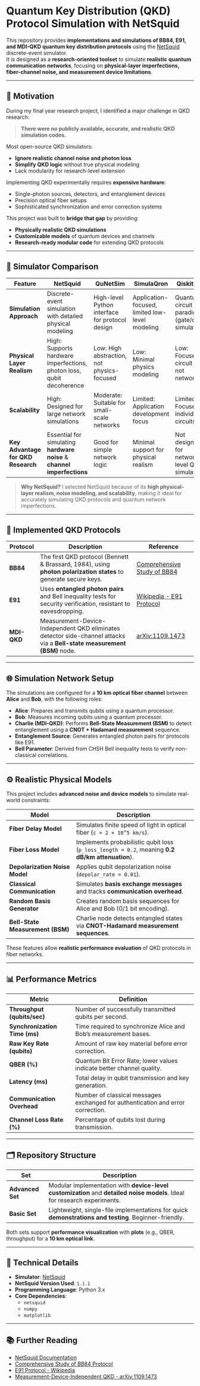 # Quantum Key Distribution (QKD) Protocol Simulation with NetSquid

This repository provides **implementations and simulations of BB84, E91, and MDI-QKD quantum key distribution protocols** using the [NetSquid](https://netsquid.org/) discrete-event simulator.  
It is designed as a **research-oriented toolset** to simulate **realistic quantum communication networks**, focusing on **physical-layer imperfections, fiber-channel noise, and measurement device limitations**.  

---

## 🎯 Motivation

During my final year research project, I identified a major challenge in QKD research:  
> **There were no publicly available, accurate, and realistic QKD simulation codes.**  

Most open-source QKD simulators:  
- **Ignore realistic channel noise and photon loss**  
- **Simplify QKD logic** without true physical modeling  
- Lack modularity for research-level extension  

Implementing QKD experimentally requires **expensive hardware**:
- Single-photon sources, detectors, and entanglement devices  
- Precision optical fiber setups  
- Sophisticated synchronization and error correction systems  

This project was built to **bridge that gap** by providing:  
- **Physically realistic QKD simulations**  
- **Customizable models** of quantum devices and channels  
- **Research-ready modular code** for extending QKD protocols  

---

## 🔬 Simulator Comparison

| Feature                               | NetSquid                                                                                   | QuNetSim                                                | SimulaQron                                         | Qiskit/Cirq                                          |
|--------------------------------------|-------------------------------------------------------------------------------------------|--------------------------------------------------------|--------------------------------------------------|------------------------------------------------------|
| **Simulation Approach**              | Discrete-event simulation with detailed physical modeling                                  | High-level Python interface for protocol design         | Application-focused, limited low-level modeling  | Quantum circuit paradigm (gate/circuit simulation)   |
| **Physical Layer Realism**           | High: Supports hardware imperfections, photon loss, qubit decoherence                     | Low: High abstraction, not physics-focused             | Low: Minimal physics modeling                     | Low: Focused on circuit logic, not networks         |
| **Scalability**                      | High: Designed for large network simulations                                              | Moderate: Suitable for small-scale networks            | Limited: Application development focus            | Limited: Focused on individual circuits             |
| **Key Advantage for QKD Research**   | Essential for simulating **hardware noise** & **channel imperfections**                  | Good for simple network logic                          | Minimal support for physical realism             | Not designed for network-level QKD simulations      |

> **Why NetSquid?** I selected NetSquid because of its **high physical-layer realism, noise modeling, and scalability**, making it ideal for accurately simulating QKD protocols and quantum network imperfections.

---

## 🧩 Implemented QKD Protocols

| Protocol | Description | Reference |
|----------|-------------|-----------|
| **BB84** | The first QKD protocol (Bennett & Brassard, 1984), using **photon polarization states** to generate secure keys. | [Comprehensive Study of BB84](https://www.researchgate.net/publication/370040044_Comprehensive_Study_of_BB84_A_Quantum_Key_Distribution_Protocol) |
| **E91**  | Uses **entangled photon pairs** and Bell inequality tests for security verification, resistant to eavesdropping. | [Wikipedia - E91 Protocol](https://en.wikipedia.org/wiki/Quantum_key_distribution#E91_protocol:_Artur_Ekert_.281991.29) |
| **MDI-QKD** | Measurement-Device-Independent QKD eliminates detector side-channel attacks via a **Bell-state measurement (BSM)** node. | [arXiv:1109.1473](https://arxiv.org/abs/1109.1473) |

---

## 🌐 Simulation Network Setup

The simulations are configured for a **10 km optical fiber channel** between **Alice** and **Bob**, with the following roles:

- **Alice**: Prepares and transmits qubits using a quantum processor.  
- **Bob**: Measures incoming qubits using a quantum processor.  
- **Charlie (MDI-QKD)**: Performs **Bell-State Measurement (BSM)** to detect entanglement using a **CNOT + Hadamard measurement** sequence.  
- **Entanglement Source**: Generates entangled photon pairs for protocols like E91.  
- **Bell Parameter**: Derived from CHSH Bell inequality tests to verify non-classical correlations.  

---

## ⚙️ Realistic Physical Models

This project includes **advanced noise and device models** to simulate real-world constraints:

| Model                              | Description |
|-----------------------------------|-------------|
| **Fiber Delay Model**             | Simulates finite speed of light in optical fiber (`c = 2 × 10^5 km/s`). |
| **Fiber Loss Model**              | Implements probabilistic qubit loss (`p_loss_length = 0.2`, meaning **0.2 dB/km attenuation**). |
| **Depolarization Noise Model**    | Applies qubit depolarization noise (`depolar_rate = 0.01`). |
| **Classical Communication**       | Simulates **basis exchange messages** and tracks **communication overhead**. |
| **Random Basis Generator**        | Creates random basis sequences for Alice and Bob (0/1 bit encoding). |
| **Bell-State Measurement (BSM)**  | Charlie node detects entangled states via **CNOT-Hadamard measurement sequences**. |

These features allow **realistic performance evaluation** of QKD protocols in fiber networks.

---

## 📊 Performance Metrics

| Metric                        | Definition |
|-------------------------------|-----------|
| **Throughput (qubits/sec)**  | Number of successfully transmitted qubits per second. |
| **Synchronization Time (ms)**| Time required to synchronize Alice and Bob’s measurement bases. |
| **Raw Key Rate (qubits)**    | Amount of raw key material before error correction. |
| **QBER (%)**                 | Quantum Bit Error Rate; lower values indicate better channel quality. |
| **Latency (ms)**             | Total delay in qubit transmission and key generation. |
| **Communication Overhead**   | Number of classical messages exchanged for authentication and error correction. |
| **Channel Loss Rate (%)**    | Percentage of qubits lost during transmission. |

---

## 🗂 Repository Structure

| Set                  | Description |
|----------------------|------------|
| **Advanced Set**     | Modular implementation with **device-level customization** and **detailed noise models**. Ideal for research experiments. |
| **Basic Set**        | Lightweight, single-file implementations for quick **demonstrations and testing**. Beginner-friendly. |

Both sets support **performance visualization** with **plots** (e.g., QBER, throughput) for a **10 km optical link**.

---

## 🔧 Technical Details

- **Simulator**: [NetSquid](https://netsquid.org/)  
- **NetSquid Version Used**: `1.1.1`  
- **Programming Language**: Python 3.x  
- **Core Dependencies**:  
  - `netsquid`  
  - `numpy`  
  - `matplotlib`  

---

## 📚 Further Reading

- [NetSquid Documentation](https://netsquid.org/docs/latest-release/)  
- [Comprehensive Study of BB84 Protocol](https://www.researchgate.net/publication/370040044_Comprehensive_Study_of_BB84_A_Quantum_Key_Distribution_Protocol)  
- [E91 Protocol - Wikipedia](https://en.wikipedia.org/wiki/Quantum_key_distribution#E91_protocol:_Artur_Ekert_.281991.29)  
- [Measurement-Device-Independent QKD - arXiv:1109.1473](https://arxiv.org/abs/1109.1473)  
